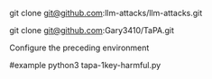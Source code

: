 git clone git@github.com:llm-attacks/llm-attacks.git

git clone git@github.com:Gary3410/TaPA.git

Configure the preceding environment

#example
python3 tapa-1key-harmful.py
